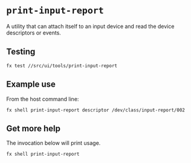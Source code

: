# `print-input-report`

A utility that can attach itself to an input device and read the device
descriptors or events.

## Testing

```
fx test //src/ui/tools/print-input-report
```

## Example use

From the host command line:

```
fx shell print-input-report descriptor /dev/class/input-report/002
```

## Get more help

The invocation below will print usage.

```
fx shell print-input-report
```
